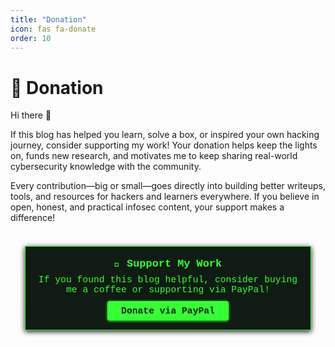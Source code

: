 ```yaml
---
title: "Donation"
icon: fas fa-donate
order: 10
---
```


# 💸 Donation

Hi there 👋

If this blog has helped you learn, solve a box, or inspired your own hacking journey, consider supporting my work! Your donation helps keep the lights on, funds new research, and motivates me to keep sharing real-world cybersecurity knowledge with the community.

Every contribution—big or small—goes directly into building better writeups, tools, and resources for hackers and learners everywhere. If you believe in open, honest, and practical infosec content, your support makes a difference!

<div style="max-width:420px;margin:2.5em auto 1.5em auto;padding:1.2em 1.2em 1em 1.2em;background:#101b13;color:#33ff33;font-family:'Fira Mono', 'Consolas', 'Courier New', monospace;font-size:1.05em;box-shadow:0 2px 8px 0 #0f0f0f;border:1.5px solid #33ff33;text-align:center;">
  <div style="font-weight:bold;font-size:1.15em;margin-bottom:0.5em;">💚 Support My Work</div>
  <div style="margin-bottom:0.7em;">If you found this blog helpful, consider buying me a coffee or supporting via PayPal!</div>
  <a href="https://www.paypal.com/donate/?business=adonijahsingoei%40gmail.com&no_recurring=0&currency_code=USD" target="_blank" style="display:inline-block;padding:0.5em 1.5em;background:#33ff33;color:#101b13;font-weight:bold;text-decoration:none;border-radius:4px;box-shadow:0 1px 4px #33ff33;">Donate via PayPal</a>
</div> 